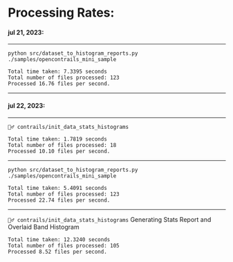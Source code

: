# Processing Rates:

#### jul 21, 2023:
---
`python src/dataset_to_histogram_reports.py ./samples/opencontrails_mini_sample`
```
Total time taken: 7.3395 seconds
Total number of files processed: 123
Processed 16.76 files per second.
```
---
#### jul 22, 2023:
---
`👷‍♂️ contrails/init_data_stats_histograms`
```
Total time taken: 1.7819 seconds
Total number of files processed: 18
Processed 10.10 files per second.
```
---
`python src/dataset_to_histogram_reports.py ./samples/opencontrails_mini_sample`
```
Total time taken: 5.4091 seconds
Total number of files processed: 123
Processed 22.74 files per second.
```
---

`👷‍♂️ contrails/init_data_stats_histograms`
Generating Stats Report and Overlaid Band Histogram
```
Total time taken: 12.3240 seconds
Total number of files processed: 105
Processed 8.52 files per second.
```